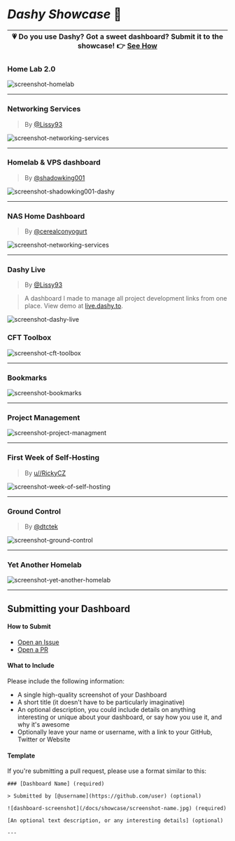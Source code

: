 # *Dashy Showcase* 🌟

| 💗 Do you use Dashy? Got a sweet dashboard? Submit it to the showcase! 👉 [See How](#submitting-your-dashboard) |
|-|

### Home Lab 2.0

![screenshot-homelab](https://raw.githubusercontent.com/Lissy93/dashy/master/docs/showcase/1-home-lab-material.png)

---

### Networking Services
> By [@Lissy93](https://github.com/lissy93)

![screenshot-networking-services](https://raw.githubusercontent.com/Lissy93/dashy/master/docs/showcase/2-networking-services-minimal-dark.png)

---

### Homelab & VPS dashboard
> By [@shadowking001](https://github.com/shadowking001)

![screenshot-shadowking001-dashy](https://raw.githubusercontent.com/Lissy93/dashy/master/docs/showcase/8-shadowking001s-dashy.png)

---

### NAS Home Dashboard
> By [@cerealconyogurt](https://github.com/cerealconyogurt)

![screenshot-networking-services](https://raw.githubusercontent.com/Lissy93/dashy/master/docs/showcase/6-nas-home-dashboard.png)

---

### Dashy Live
> By [@Lissy93](https://github.com/lissy93)

> A dashboard I made to manage all project development links from one place. View demo at [live.dashy.to](https://live.dashy.to/).

![screenshot-dashy-live](https://raw.githubusercontent.com/Lissy93/dashy/master/docs/showcase/10-dashy-live.png)

### CFT Toolbox

![screenshot-cft-toolbox](https://raw.githubusercontent.com/Lissy93/dashy/master/docs/showcase/3-cft-toolbox.png)

---

### Bookmarks

![screenshot-bookmarks](https://raw.githubusercontent.com/Lissy93/dashy/master/docs/showcase/4-bookmarks-colourful.png)

---

### Project Management

![screenshot-project-managment](https://raw.githubusercontent.com/Lissy93/dashy/master/docs/showcase/5-project-managment.png)

---

### First Week of Self-Hosting
> By [u//RickyCZ](https://www.reddit.com/user/RickyCZ)

![screenshot-week-of-self-hosting](https://raw.githubusercontent.com/Lissy93/dashy/master/docs/showcase/11-ricky-cz.png)

---

### Ground Control
> By [@dtctek](https://github.com/dtctek)

![screenshot-ground-control](https://raw.githubusercontent.com/Lissy93/dashy/master/docs/showcase/7-ground-control-dtctek.png)

---

### Yet Another Homelab

![screenshot-yet-another-homelab](https://raw.githubusercontent.com/Lissy93/dashy/master/docs/showcase/9-home-lab-oblivion.png)

---

## Submitting your Dashboard

#### How to Submit
- [Open an Issue](https://git.io/JEtgM)
- [Open a PR](https://github.com/Lissy93/dashy/compare)

#### What to Include
Please include the following information:
- A single high-quality screenshot of your Dashboard
- A short title (it doesn't have to be particularly imaginative)
- An optional description, you could include details on anything interesting or unique about your dashboard, or say how you use it, and why it's awesome
- Optionally leave your name or username, with a link to your GitHub, Twitter or Website

#### Template

If you're submitting a pull request, please use a format similar to this:

```
### [Dashboard Name] (required)

> Submitted by [@username](https://github.com/user) (optional)

![dashboard-screenshot](/docs/showcase/screenshot-name.jpg) (required)

[An optional text description, or any interesting details] (optional)

---

```
